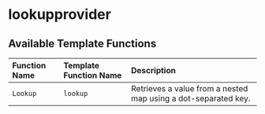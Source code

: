 # lookupprovider

## Available Template Functions

| Function Name   | Template Function Name | Description                                                      |
| :-------------- | :--------------------- | :--------------------------------------------------------------- |
| `Lookup`        | `lookup`               | Retrieves a value from a nested map using a dot-separated key.   |
